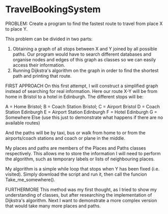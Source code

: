 # TravelBookingSystem

PROBLEM: Create a program to find the fastest route to travel from place X to place Y.

This problem can be divided in two parts: 
1) Obtaining a graph of all stops between X and Y joined by all possible paths. Our program would have to search different databases and organise nodes and edges of this graph as classes so we can easily access their information.
2) Running Dijkstra's algorithm on the graph in order to find the shortest path and printing that route.

FIRST APPROACH
On this first attempt, I will construct a simplified graph instead of searching for real information. Here our route X-Y will be from home in Bristol to a hotel in Edinburgh. The different stops will be:

A = Home Bristol;
B = Coach Station Bristol;
C = Airport Bristol
D = Coach Station Edinburgh
E = Airport Station Edinburgh
F = Hotel Edinburgh
G = Somewhere Else (use this just to demonstrate what happens if there are no available routes)

And the paths will be by taxi, bus or walk from home to or from the airports/coach stations and coach or plane in the middle.

My places and paths are members of the Places and Paths classes respectively. This allows me to store the information I will need to perform the algorithm, such as temporary labels or lists of neighbouring places.

My algorithm is a simple while loop that stops when Y has been fixed (i.e. visited). Simply download the script and run it, then call the funcion Take_me_somewhere().

FURTHERMORE
This method was my first thought, as I tried to show my understanding of classes, but after researching the implementation of Dijkstra's algorithm. Next I want to demonstrate a more complex version that would take many more places and paths.
